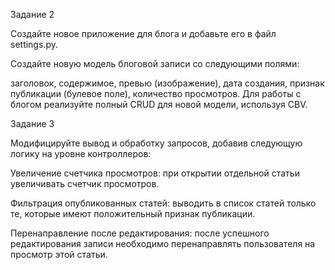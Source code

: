 Задание 2

Создайте новое приложение для блога и добавьте его в файл 
settings.py.

Создайте новую модель блоговой записи со следующими полями:

заголовок,
содержимое,
превью (изображение),
дата создания,
признак публикации (булевое поле),
количество просмотров.
Для работы с блогом реализуйте полный CRUD для новой модели, используя CBV.

Задание 3

Модифицируйте вывод и обработку запросов, добавив следующую логику на уровне контроллеров:

Увеличение счетчика просмотров: при открытии отдельной статьи увеличивать счетчик просмотров.
 

Фильтрация опубликованных статей: выводить в список статей только те, которые имеют положительный признак публикации.
 

Перенаправление после редактирования: после успешного редактирования записи необходимо перенаправлять пользователя на просмотр этой статьи.


